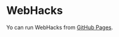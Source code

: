 # WebHacks

Yo can run WebHacks from
[GitHub Pages](https://marknahabedian.github.io/WebHacks/WebHacks.html).

